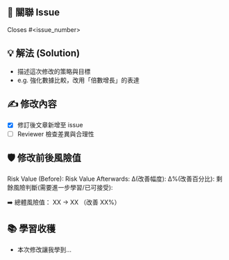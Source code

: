 ## 🔗 關聯 Issue
Closes #<issue_number>

## 💡 解法 (Solution)
- 描述這次修改的策略與目標  
- e.g. 強化數據比較，改用「倍數增長」的表達  

## ✍️ 修改內容
- [x] 修訂後文章新增至 issue 
- [ ] Reviewer 檢查差異與合理性

## 🛡️ 修改前後風險值
Risk Value (Before):
Risk Value Afterwards:
Δ(改善幅度):
Δ%(改善百分比):
剩餘風險判斷(需要進一步學習/已可接受):

➡️ 總體風險值： XX → XX （改善 XX%）

## 📚 學習收穫
- 本次修改讓我學到...
